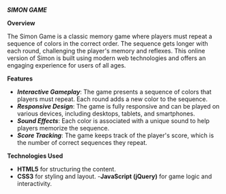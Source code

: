 **_SIMON GAME_**

**Overview**

The Simon Game is a classic memory game where players must repeat a sequence of colors in the correct order. 
The sequence gets longer with each round, challenging the player's memory and reflexes. This online version of 
Simon is built using modern web technologies and offers an engaging experience for users of all ages.

**Features**

- **_Interactive Gameplay_**: The game presents a sequence of colors that players must repeat. Each round adds a new color to the sequence.
- **_Responsive Design_**: The game is fully responsive and can be played on various devices, including desktops, tablets, and smartphones.
- **_Sound Effects_**: Each color is associated with a unique sound to help players memorize the sequence.
- **_Score Tracking_**: The game keeps track of the player's score, which is the number of correct sequences they repeat.
  
**Technologies Used**

- **HTML5** for structuring the content.
- **CSS3** for styling and layout.
-**JavaScript (jQuery)** for game logic and interactivity.
